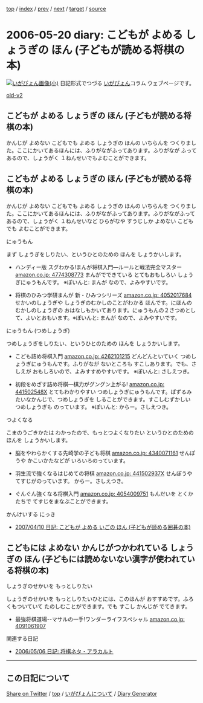 [top](https://igapyon.github.io/diary/) 
 / [index](https://igapyon.github.io/diary/2006/index.html) 
 / [prev](https://igapyon.github.io/diary/2006/ig060517.html) 
 / [next](https://igapyon.github.io/diary/2006/ig060523.html) 
 / [target](https://igapyon.github.io/diary/2006/ig060520.html) 
 / [source](https://github.com/igapyon/diary/blob/gh-pages/2006/ig060520.html.src.md) 

2006-05-20 diary: こどもが よめる しょうぎの ほん (子どもが読める将棋の本)
=====================================================================================================
[![いがぴょん画像(小)](https://igapyon.github.io/diary/images/iga200306s.jpg "いがぴょん")](https://igapyon.github.io/diary/memo/memoigapyon.html) 日記形式でつづる [いがぴょん](https://igapyon.github.io/diary/memo/memoigapyon.html)コラム ウェブページです。

[old-v2](ig060520-orig.html)

## こどもが よめる しょうぎの ほん (子どもが読める将棋の本)

かんじが よめない こどもでも よめる しょうぎの ほんの いちらんを つくりました。ここにかいてあるほんには、ふりがながふってあります。ふりがなが ふってあるので、しょうがく １ねんせいでもよむことができます。


## こどもが よめる しょうぎの ほん (子どもが読める将棋の本)

かんじが よめない こどもでも よめる しょうぎの ほんの いちらんを つくりました。ここにかいてあるほんには、ふりがながふってあります。ふりがながふってあるので、しょうがく １ねんせいなど ひらがなや すうじしか よめない こどもでも よむことができます。

にゅうもん

まず しょうぎをしりたい、というひとのための ほんを しょうかいします。

* ハンディー版 スグわかる!まんが将棋入門―ルールと戦法完全マスター
  [amazon.co.jp: 4774308773](http://www.amazon.co.jp/exec/obidos/ASIN/4774308773/igapyondiary-22)
  まんがでできている とてもおもしろい しょうぎにゅうもんです。
  ※ぽいんと: まんが なので、よみやすいです。
  
* 将棋のひみつ学研まんが 新・ひみつシリーズ
  [amazon.co.jp: 4052017684](http://www.amazon.co.jp/exec/obidos/ASIN/4052017684/igapyondiary-22)
  せかいのしょうぎや しょうぎのむかしのことがわかる ほんです。にほんの むかしのしょうぎの おはなしもかいてあります。にゅうもんの２さつめとして、よいとおもいます。※ぽいんと: まんが なので、よみやすいです。

にゅうもん (つめしょうぎ)

つめしょうぎをしりたい、というひとのための ほんを しょうかいします。

* こども詰め将棋入門
  [amazon.co.jp: 4262101215](http://www.amazon.co.jp/exec/obidos/ASIN/4262101215/igapyondiary-22)
  どんどんといていく つめしょうぎにゅうもんです。ふりがなが ないところも すこしあります。でも、さしえが おもしろいので、よみすすめやすいです。
  ※ぽいんと: さしえつき。
  
* 初段をめざす詰め将棋―棋力がグングン上がる!
  [amazon.co.jp: 441502548X](http://www.amazon.co.jp/exec/obidos/ASIN/441502548X/igapyondiary-22)
  とてもわかりやすい つめしょうぎにゅうもんです。ぱずるみたいなかんじで、つめしょうぎを しることができます。すこしむずかしい つめしょうぎも
  のっています。
  ※ぽいんと: からー。さしえつき。

つよくなる

こまのうごきかたは わかったので、もっとつよくなりたい というひとのための ほんを しょうかいします。

* 脳をやわらかくする先崎学の子ども将棋
  [amazon.co.jp: 4340071161](http://www.amazon.co.jp/exec/obidos/ASIN/4340071161/igapyondiary-22)
  せんぽうや かこいかたなどが いろいろのっています。
  
* 羽生流で強くなるはじめての将棋
  [amazon.co.jp: 441502937X](http://www.amazon.co.jp/exec/obidos/ASIN/441502937X/igapyondiary-22)
  せんぽうや てすじがのっています。
  からー。さしえつき。
  
* ぐんぐん強くなる将棋入門
  [amazon.co.jp: 4054009751](http://www.amazon.co.jp/exec/obidos/ASIN/4054009751/igapyondiary-22)
  もんだいを とくかたちで てすじをまなぶことができます。

かんけいする にっき

* [2007/04/10 日記: こどもが よめる いごの ほん (子どもが読める囲碁の本)](../2007/ig070410.html)

## こどもには よめない かんじがつかわれている しょうぎの ほん (子どもには読めないない漢字が使われている将棋の本)

しょうぎのせかいを もっとしりたい

しょうぎのせかいを もっとしりたいひとには、このほんが おすすめです。ふろくもついていて たのしむことができます。でも すこし かんじが でてきます。

* 最強将棋道場--マサルの一手!ワンダーライフスペシャル
  [amazon.co.jp: 4091061907](http://www.amazon.co.jp/exec/obidos/ASIN/4091061907/igapyondiary-22)

関連する日記

* [2006/05/06 日記: 将棋ネタ・アラカルト](ig060506.html)

----------------------------------------------------------------------------------------------------

## この日記について

[Share on Twitter](https://twitter.com/intent/tweet?hashtags=igapyon%2Cdiary%2C%E3%81%84%E3%81%8C%E3%81%B4%E3%82%87%E3%82%93&text=%E3%81%93%E3%81%A9%E3%82%82%E3%81%8C+%E3%82%88%E3%82%81%E3%82%8B+%E3%81%97%E3%82%87%E3%81%86%E3%81%8E%E3%81%AE+%E3%81%BB%E3%82%93+%28%E5%AD%90%E3%81%A9%E3%82%82%E3%81%8C%E8%AA%AD%E3%82%81%E3%82%8B%E5%B0%86%E6%A3%8B%E3%81%AE%E6%9C%AC%29&url=https%3A%2F%2Figapyon.github.io%2Fdiary%2F2006%2Fig060520.html) / [top](../index.html) / [いがぴょんについて](https://igapyon.github.io/diary/memo/memoigapyon.html) / [Diary Generator](https://github.com/igapyon/igapyonv3)
